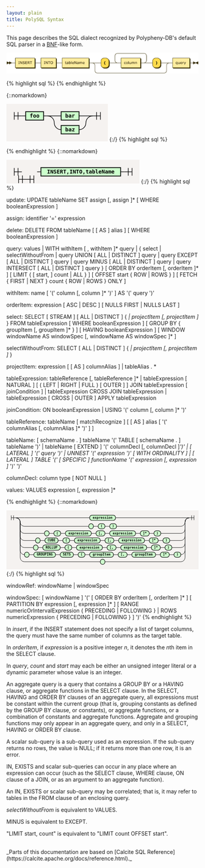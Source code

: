 ```yaml
---
layout: plain
title: PolySQL Syntax
---
```


This page describes the SQL dialect recognized by Polypheny-DB's default SQL parser in a [BNF](https://en.wikipedia.org/wiki/Backus%E2%80%93Naur_Form)-like form.

<!---
{::nomarkdown}

<!DOCTYPE html PUBLIC "-//W3C//DTD XHTML 1.0 Transitional//EN" "http://www.w3.org/TR/xhtml1/DTD/xhtml1-transitional.dtd"><html xmlns="http://www.w3.org/1999/xhtml">
   <head>
      <meta http-equiv="Content-Type" content="application/xhtml+xml; charset=UTF-8" />
      <meta name="generator" content="Railroad Diagram Generator 1.63" />
      <style type="text/css">
    ::-moz-selection
    {
      color: #FFFCF0;
      background: #0F0C00;
    }
    ::selection
    {
      color: #FFFCF0;
      background: #0F0C00;
    }
    .ebnf a, .grammar a
    {
      text-decoration: none;
    }
    .ebnf a:hover, .grammar a:hover
    {
      color: #050400;
      text-decoration: underline;
    }
    .signature
    {
      color: #806600;
      font-size: 11px;
      text-align: right;
    }
    body
    {
      font: normal 12px Verdana, sans-serif;
      color: #0F0C00;
      background: #FFFCF0;
    }
    a:link, a:visited
    {
      color: #0F0C00;
    }
    a:link.signature, a:visited.signature
    {
      color: #806600;
    }
    a.button, #tabs li a
    {
      padding: 0.25em 0.5em;
      border: 1px solid #806600;
      background: #F1E8C6;
      color: #806600;
      text-decoration: none;
      font-weight: bold;
    }
    a.button:hover, #tabs li a:hover
    {
      color: #050400;
      background: #FFF6D1;
      border-color: #050400;
    }
    #tabs
    {
      padding: 3px 10px;
      margin-left: 0;
      margin-top: 58px;
      border-bottom: 1px solid #0F0C00;
    }
    #tabs li
    {
      list-style: none;
      margin-left: 5px;
      display: inline;
    }
    #tabs li a
    {
      border-bottom: 1px solid #0F0C00;
    }
    #tabs li a.active
    {
      color: #0F0C00;
      background: #FFFCF0;
      border-color: #0F0C00;
      border-bottom: 1px solid #FFFCF0;
      outline: none;
    }
    #divs div
    {
      display: none;
      overflow:auto;
    }
    #divs div.active
    {
      display: block;
    }
    #text
    {
      border-color: #806600;
      background: #FFFEFA;
      color: #050400;
    }
    .small
    {
      vertical-align: top;
      text-align: right;
      font-size: 9px;
      font-weight: normal;
      line-height: 120%;
    }
    td.small
    {
      padding-top: 0px;
    }
    .hidden
    {
      visibility: hidden;
    }
    td:hover .hidden
    {
      visibility: visible;
    }
    div.download
    {
      display: none;
      background: #FFFCF0;
      position: absolute;
      right: 34px;
      top: 94px;
      padding: 10px;
      border: 1px dotted #0F0C00;
    }
    #divs div.ebnf, .ebnf code
    {
      display: block;
      padding: 10px;
      background: #FFF6D1;
      width: 992px;
    }
    #divs div.grammar
    {
      display: block;
      padding-left: 16px;
      padding-top: 2px;
      padding-bottom: 2px;
      background: #FFF6D1;
    }
    pre
    {
      margin: 0px;
    }
    .ebnf div
    {
      padding-left: 13ch;
      text-indent: -13ch;
    }
    .ebnf code, .grammar code, textarea, pre
    {
      font:12px SFMono-Regular,Consolas,Liberation Mono,Menlo,Courier,monospace;
    }
    tr.option-line td:first-child
    {
      text-align: right
    }
    tr.option-text td
    {
      padding-bottom: 10px
    }
    table.palette
    {
      border-top: 1px solid #050400;
      border-right: 1px solid #050400;
      margin-bottom: 4px
    }
    td.palette
    {
      border-bottom: 1px solid #050400;
      border-left: 1px solid #050400;
    }
    a.palette
    {
      padding: 2px 3px 2px 10px;
      text-decoration: none;
    }
    .palette
    {
      -webkit-user-select: none;
      -khtml-user-select: none;
      -moz-user-select: none;
      -o-user-select: none;
      -ms-user-select: none;
    }
  </style><svg xmlns="http://www.w3.org/2000/svg">
         <defs>
            <style type="text/css">
    @namespace "http://www.w3.org/2000/svg";
    .line                 {fill: none; stroke: #332900; stroke-width: 1;}
    .bold-line            {stroke: #141000; shape-rendering: crispEdges; stroke-width: 2;}
    .thin-line            {stroke: #1F1800; shape-rendering: crispEdges}
    .filled               {fill: #332900; stroke: none;}
    text.terminal         {font-family: Verdana, Sans-serif;
                            font-size: 12px;
                            fill: #141000;
                            font-weight: bold;
                          }
    text.nonterminal      {font-family: Verdana, Sans-serif;
                            font-size: 12px;
                            fill: #1A1400;
                            font-weight: normal;
                          }
    text.regexp           {font-family: Verdana, Sans-serif;
                            font-size: 12px;
                            fill: #1F1800;
                            font-weight: normal;
                          }
    rect, circle, polygon {fill: #332900; stroke: #332900;}
    rect.terminal         {fill: #FFDB4D; stroke: #332900; stroke-width: 1;}
    rect.nonterminal      {fill: #FFEC9E; stroke: #332900; stroke-width: 1;}
    rect.text             {fill: none; stroke: none;}
    polygon.regexp        {fill: #FFF4C7; stroke: #332900; stroke-width: 1;}
  </style>
         </defs></svg></head>
   <body>
      <xhtml:p xmlns:xhtml="http://www.w3.org/1999/xhtml" style="font-size: 14px; font-weight:bold"><xhtml:a name="insert">insert:</xhtml:a></xhtml:p><svg xmlns="http://www.w3.org/2000/svg" width="633" height="69">
         <defs>
            <style type="text/css">
    @namespace "http://www.w3.org/2000/svg";
    .line                 {fill: none; stroke: #332900; stroke-width: 1;}
    .bold-line            {stroke: #141000; shape-rendering: crispEdges; stroke-width: 2;}
    .thin-line            {stroke: #1F1800; shape-rendering: crispEdges}
    .filled               {fill: #332900; stroke: none;}
    text.terminal         {font-family: Verdana, Sans-serif;
                            font-size: 12px;
                            fill: #141000;
                            font-weight: bold;
                          }
    text.nonterminal      {font-family: Verdana, Sans-serif;
                            font-size: 12px;
                            fill: #1A1400;
                            font-weight: normal;
                          }
    text.regexp           {font-family: Verdana, Sans-serif;
                            font-size: 12px;
                            fill: #1F1800;
                            font-weight: normal;
                          }
    rect, circle, polygon {fill: #332900; stroke: #332900;}
    rect.terminal         {fill: #FFDB4D; stroke: #332900; stroke-width: 1;}
    rect.nonterminal      {fill: #FFEC9E; stroke: #332900; stroke-width: 1;}
    rect.text             {fill: none; stroke: none;}
    polygon.regexp        {fill: #FFF4C7; stroke: #332900; stroke-width: 1;}
  </style>
         </defs>
         <polygon points="9 33 1 29 1 37"/>
         <polygon points="17 33 9 29 9 37"/><a xmlns:xlink="http://www.w3.org/1999/xlink" xlink:href="#INSERT" xlink:title="INSERT">
            <rect x="31" y="19" width="64" height="32"/>
            <rect x="29" y="17" width="64" height="32" class="nonterminal"/>
            <text class="nonterminal" x="39" y="37">INSERT</text></a><a xmlns:xlink="http://www.w3.org/1999/xlink" xlink:href="#INTO" xlink:title="INTO">
            <rect x="115" y="19" width="50" height="32"/>
            <rect x="113" y="17" width="50" height="32" class="nonterminal"/>
            <text class="nonterminal" x="123" y="37">INTO</text></a><a xmlns:xlink="http://www.w3.org/1999/xlink" xlink:href="#tableName" xlink:title="tableName">
            <rect x="185" y="19" width="88" height="32"/>
            <rect x="183" y="17" width="88" height="32" class="nonterminal"/>
            <text class="nonterminal" x="193" y="37">tableName</text></a><rect x="313" y="19" width="26" height="32" rx="10"/>
         <rect x="311" y="17" width="26" height="32" class="terminal" rx="10"/>
         <text class="terminal" x="321" y="37">(</text><a xmlns:xlink="http://www.w3.org/1999/xlink" xlink:href="#column" xlink:title="column">
            <rect x="379" y="19" width="64" height="32"/>
            <rect x="377" y="17" width="64" height="32" class="nonterminal"/>
            <text class="nonterminal" x="387" y="37">column</text></a><rect x="483" y="19" width="26" height="32" rx="10"/>
         <rect x="481" y="17" width="26" height="32" class="terminal" rx="10"/>
         <text class="terminal" x="491" y="37">)</text><a xmlns:xlink="http://www.w3.org/1999/xlink" xlink:href="#query" xlink:title="query">
            <rect x="549" y="19" width="56" height="32"/>
            <rect x="547" y="17" width="56" height="32" class="nonterminal"/>
            <text class="nonterminal" x="557" y="37">query</text></a><svg:path xmlns:svg="http://www.w3.org/2000/svg" class="line" d="m17 33 h2 m0 0 h10 m64 0 h10 m0 0 h10 m50 0 h10 m0 0 h10 m88 0 h10 m20 0 h10 m26 0 h10 m20 0 h10 m64 0 h10 m-104 0 l20 0 m-1 0 q-9 0 -9 -10 l0 -12 q0 -10 10 -10 m84 32 l20 0 m-20 0 q10 0 10 -10 l0 -12 q0 -10 -10 -10 m-84 0 h10 m0 0 h74 m20 32 h10 m26 0 h10 m-236 0 h20 m216 0 h20 m-256 0 q10 0 10 10 m236 0 q0 -10 10 -10 m-246 10 v14 m236 0 v-14 m-236 14 q0 10 10 10 m216 0 q10 0 10 -10 m-226 10 h10 m0 0 h206 m20 -34 h10 m56 0 h10 m3 0 h-3"/>
         <polygon points="623 33 631 29 631 37"/>
         <polygon points="623 33 615 29 615 37"/></svg>
   </body>
</html>

<html>
  <head>
    <script src="jquery.js"></script>
    <script>
    $(function(){
      $("#includedContent").load("SyntaxRd.xhtml");
    });
    </script>
  </head>

  <body>
     <div id="includedContent"></div>
  </body>
</html>

{:/}
--->

![image](../../assets/RD's/insert.png)

{% highlight sql %}
{% endhighlight %}

{::nomarkdown}
<html>
<style>
     svg.railroad-diagram {
       background-color: hsl(30,20%,95%);
     }
     svg.railroad-diagram path {
       stroke-width: 1.5;
       stroke: black;
       fill: rgba(0,0,0,0);
     }
     svg.railroad-diagram text {
       font: bold 14px monospace;
       text-anchor: middle;
       white-space: pre;
     }
     svg.railroad-diagram text.diagram-text {
       font-size: 12px;
     }
     svg.railroad-diagram text.diagram-arrow {
       font-size: 16px;
     }
     svg.railroad-diagram text.label {
       text-anchor: start;
     }
     svg.railroad-diagram text.comment {
       font: italic 12px monospace;
     }
     svg.railroad-diagram g.non-terminal text {
       /*font-style: italic;*/
     }
     svg.railroad-diagram rect {
       stroke-width: 2;
       stroke: black;
       fill: #c5fcef;
     }
     svg.railroad-diagram rect.group-box {
       stroke: gray;
       stroke-dasharray: 10 5;
       fill: none;
     }
     svg.railroad-diagram path.diagram-text {
       stroke-width: 1.5;
       stroke: black;
       fill: white;
       cursor: help;
     }
     svg.railroad-diagram g.diagram-text:hover path.diagram-text {
       fill: #eee;
     }
</style>
<svg class="railroad-diagram" width="266" height="98" viewBox="0 0 266 98">
<g transform="translate(.5 .5)">
<g>
<path d="M20 21v20m10 -20v20m-10 -10h20"></path>
</g>
<path d="M40 31h10"></path>
<g class="terminal ">
<path d="M50 31h0"></path>
<path d="M97 31h0"></path>
<rect x="50" y="20" width="47" height="22"></rect>
<text x="73.5" y="35">foo</text>
</g>
<path d="M97 31h10"></path>
<g>
<path d="M107 31h0"></path>
<path d="M226 31h0"></path>
<path d="M107 31h36"></path>
<g class="terminal ">
<path d="M143 31h0"></path>
<path d="M190 31h0"></path>
<rect x="143" y="20" width="47" height="22"></rect>
<text x="166.5" y="35">bar</text>
</g>
<path d="M190 31h36"></path>
<path d="M107 31a18 18 0 0 1 18 18v0a18 18 0 0 0 18 18"></path>
<g class="terminal ">
<path d="M143 67h0"></path>
<path d="M190 67h0"></path>
<rect x="143" y="56" width="47" height="22"></rect>
<text x="166.5" y="71">baz</text>
</g>
<path d="M190 67a18 18 0 0 0 18 -18v0a18 18 0 0 1 18 -18"></path>
</g>
<path d="M 226 31 h 20 m -10 -10 v 20 m 10 -20 v 20"></path>
</g>
</svg>
</html> 
{:/}
{% highlight sql %}

{% endhighlight %}
{::nomarkdown}
<html>
<style>
     svg.railroad-diagram {
       background-color: hsl(30,20%,95%);
     }
     svg.railroad-diagram path {
       stroke-width: 1.5;
       stroke: black;
       fill: rgba(0,0,0,0);
     }
     svg.railroad-diagram text {
       font: bold 14px monospace;
       text-anchor: middle;
       white-space: pre;
     }
     svg.railroad-diagram text.diagram-text {
       font-size: 12px;
     }
     svg.railroad-diagram text.diagram-arrow {
       font-size: 16px;
     }
     svg.railroad-diagram text.label {
       text-anchor: start;
     }
     svg.railroad-diagram text.comment {
       font: italic 12px monospace;
     }
     svg.railroad-diagram g.non-terminal text {
       /*font-style: italic;*/
     }
     svg.railroad-diagram rect {
       stroke-width: 2;
       stroke: black;
       fill: hsl(120,100%,90%);
     }
     svg.railroad-diagram rect.group-box {
       stroke: gray;
       stroke-dasharray: 10 5;
       fill: none;
     }
     svg.railroad-diagram path.diagram-text {
       stroke-width: 1.5;
       stroke: black;
       fill: white;
       cursor: help;
     }
     svg.railroad-diagram g.diagram-text:hover path.diagram-text {
       fill: #eee;
     }
</style>
<svg class="railroad-diagram" width="349" height="62" viewBox="0 0 349 62">
<g transform="translate(.5 .5)">
<g>
<path d="M20 21v20m10 -20v20m-10 -10h20"></path>
</g>
<svg class="railroad-diagram" width="102" height="100" viewBox="0 0 102 100">
<g transform="translate(.5 .5)">
<g>
<path d="M31 40v20m10 -20v20m-10 -10h20"></path>
</g>
<path d="M 51 50 h 20 m -10 -10 v 20 m 10 -20 v 20"></path>
</g>
</svg>
<path d="M80 31h10"></path>
<g class="non-terminal ">
<path d="M90 31h0"></path>
<path d="M299 31h0"></path>
<rect x="90" y="20" width="209" height="22"></rect>
<text x="194.5" y="35">INSERT,INTO,tableName</text>
</g>
<path d="M299 31h10"></path>
<path d="M 309 31 h 20 m -10 -10 v 20 m 10 -20 v 20"></path>
</g>
</svg>
</html> 
{:/}
{% highlight sql %}

update:
      UPDATE tableName
      SET assign [, assign ]*
      [ WHERE booleanExpression ]

assign:
      identifier '=' expression

delete:
      DELETE FROM tableName [ [ AS ] alias ]
      [ WHERE booleanExpression ]

query:
      values
  |   WITH withItem [ , withItem ]* query
  |   {
          select
      |   selectWithoutFrom
      |   query UNION [ ALL | DISTINCT ] query
      |   query EXCEPT [ ALL | DISTINCT ] query
      |   query MINUS [ ALL | DISTINCT ] query
      |   query INTERSECT [ ALL | DISTINCT ] query
      }
      [ ORDER BY orderItem [, orderItem ]* ]
      [ LIMIT { [ start, ] count | ALL } ]
      [ OFFSET start { ROW | ROWS } ]
      [ FETCH { FIRST | NEXT } count { ROW | ROWS } ONLY ]

withItem:
      name
      [ '(' column [, column ]* ')' ]
      AS '(' query ')'

orderItem:
      expression [ ASC | DESC ] [ NULLS FIRST | NULLS LAST ]

select:
      SELECT [ STREAM ] [ ALL | DISTINCT ]
          { *| projectItem [, projectItem ]* }
      FROM tableExpression
      [ WHERE booleanExpression ]
      [ GROUP BY { groupItem [, groupItem ]* } ]
      [ HAVING booleanExpression ]
      [ WINDOW windowName AS windowSpec [, windowName AS windowSpec ]* ]

selectWithoutFrom:
      SELECT [ ALL | DISTINCT ]
          { *| projectItem [, projectItem ]* }

projectItem:
      expression [ [ AS ] columnAlias ]
  |   tableAlias . *

tableExpression:
      tableReference [, tableReference ]*
  |   tableExpression [ NATURAL ] [ ( LEFT | RIGHT | FULL ) [ OUTER ] ] JOIN tableExpression [ joinCondition ]
  |   tableExpression CROSS JOIN tableExpression
  |   tableExpression [ CROSS | OUTER ] APPLY tableExpression

joinCondition:
      ON booleanExpression
  |   USING '(' column [, column ]* ')'

tableReference:
      tableName
      [ matchRecognize ]
      [ [ AS ] alias [ '(' columnAlias [, columnAlias ]* ')' ] ]

tableName:
      [ schemaName . ] tableName
      '(' TABLE [ schemaName . ] tableName ')'
  |   tableName [ EXTEND ] '(' columnDecl [, columnDecl ]*')'
  |   [ LATERAL ] '(' query ')'
  |   UNNEST '(' expression ')' [ WITH ORDINALITY ]
  |   [ LATERAL ] TABLE '(' [ SPECIFIC ] functionName '(' expression [, expression ]* ')' ')'

columnDecl:
      column type [ NOT NULL ]

values:
      VALUES expression [, expression ]*

<!--- BNF start --->
{% endhighlight %}
{::nomarkdown}
<html>
<style>
     svg.railroad-diagram {
       background-color: hsl(30,20%,95%);
     }
     svg.railroad-diagram path {
       stroke-width: 1.5;
       stroke: black;
       fill: rgba(0,0,0,0);
     }
     svg.railroad-diagram text {
       font: bold 14px monospace;
       text-anchor: middle;
       white-space: pre;
     }
     svg.railroad-diagram text.diagram-text {
       font-size: 12px;
     }
     svg.railroad-diagram text.diagram-arrow {
       font-size: 16px;
     }
     svg.railroad-diagram text.label {
       text-anchor: start;
     }
     svg.railroad-diagram text.comment {
       font: italic 12px monospace;
     }
     svg.railroad-diagram g.non-terminal text {
       /*font-style: italic;*/
     }
     svg.railroad-diagram rect {
       stroke-width: 2;
       stroke: black;
       fill: hsl(120,100%,90%);
     }
     svg.railroad-diagram rect.group-box {
       stroke: gray;
       stroke-dasharray: 10 5;
       fill: none;
     }
     svg.railroad-diagram path.diagram-text {
       stroke-width: 1.5;
       stroke: black;
       fill: white;
       cursor: help;
     }
     svg.railroad-diagram g.diagram-text:hover path.diagram-text {
       fill: #eee;
     }
</style>
<svg class="railroad-diagram" width="816" height="248" viewBox="0 0 816 248">
<g transform="translate(.5 .5)">
<g>
<path d="M20 21v20m10 -20v20m-10 -10h20"></path>
</g>
<g>
<path d="M40 31h0"></path>
<path d="M776 31h0"></path>
<path d="M40 31h36"></path>
<g>
<path d="M76 31h277"></path>
<path d="M463 31h277"></path>
<g class="terminal ">
<path d="M353 31h0"></path>
<path d="M463 31h0"></path>
<rect x="353" y="20" width="110" height="22" rx="10" ry="10"></rect>
<text x="408" y="35">expression</text>
</g>
</g>
<path d="M740 31h36"></path>
<path d="M40 31a18 18 0 0 1 18 18v0a18 18 0 0 0 18 18"></path>
<g>
<path d="M76 67h273"></path>
<path d="M467 67h273"></path>
<g class="terminal ">
<path d="M349 67h0"></path>
<path d="M369 67h0"></path>
<rect x="349" y="56" width="20" height="22" rx="10" ry="10"></rect>
<text x="359" y="71"></text>
</g>
<path d="M369 67h10"></path>
<path d="M379 67h10"></path>
<g class="terminal ">
<path d="M389 67h0"></path>
<path d="M418 67h0"></path>
<rect x="389" y="56" width="29" height="22" rx="10" ry="10"></rect>
<text x="403.5" y="71">(</text>
</g>
<path d="M418 67h10"></path>
<path d="M428 67h10"></path>
<g class="terminal ">
<path d="M438 67h0"></path>
<path d="M467 67h0"></path>
<rect x="438" y="56" width="29" height="22" rx="10" ry="10"></rect>
<text x="452.5" y="71">)</text>
</g>
</g>
<path d="M740 67a18 18 0 0 0 18 -18v0a18 18 0 0 1 18 -18"></path>
<path d="M40 31a18 18 0 0 1 18 18v30a18 18 0 0 0 18 18"></path>
<g>
<path d="M76 97h85"></path>
<path d="M655 97h85"></path>
<g class="terminal ">
<path d="M161 97h0"></path>
<path d="M181 97h0"></path>
<rect x="161" y="86" width="20" height="22" rx="10" ry="10"></rect>
<text x="171" y="101"></text>
</g>
<path d="M181 97h10"></path>
<path d="M191 97h10"></path>
<g class="terminal ">
<path d="M201 97h0"></path>
<path d="M230 97h0"></path>
<rect x="201" y="86" width="29" height="22" rx="10" ry="10"></rect>
<text x="215.5" y="101">(</text>
</g>
<path d="M230 97h10"></path>
<path d="M240 97h10"></path>
<g class="terminal ">
<path d="M250 97h0"></path>
<path d="M360 97h0"></path>
<rect x="250" y="86" width="110" height="22" rx="10" ry="10"></rect>
<text x="305" y="101">expression</text>
</g>
<path d="M360 97h10"></path>
<path d="M370 97h10"></path>
<g class="terminal ">
<path d="M380 97h0"></path>
<path d="M418 97h0"></path>
<rect x="380" y="86" width="38" height="22" rx="10" ry="10"></rect>
<text x="399" y="101">&#91;,</text>
</g>
<path d="M418 97h10"></path>
<path d="M428 97h10"></path>
<g class="terminal ">
<path d="M438 97h0"></path>
<path d="M548 97h0"></path>
<rect x="438" y="86" width="110" height="22" rx="10" ry="10"></rect>
<text x="493" y="101">expression</text>
</g>
<path d="M548 97h10"></path>
<path d="M558 97h10"></path>
<g class="terminal ">
<path d="M568 97h0"></path>
<path d="M606 97h0"></path>
<rect x="568" y="86" width="38" height="22" rx="10" ry="10"></rect>
<text x="587" y="101">&#93;&#42;</text>
</g>
<path d="M606 97h10"></path>
<path d="M616 97h10"></path>
<g class="terminal ">
<path d="M626 97h0"></path>
<path d="M655 97h0"></path>
<rect x="626" y="86" width="29" height="22" rx="10" ry="10"></rect>
<text x="640.5" y="101">)</text>
</g>
</g>
<path d="M740 97a18 18 0 0 0 18 -18v-30a18 18 0 0 1 18 -18"></path>
<path d="M40 31a18 18 0 0 1 18 18v60a18 18 0 0 0 18 18"></path>
<g>
<path d="M76 127h47"></path>
<path d="M693 127h47"></path>
<g class="terminal ">
<path d="M123 127h0"></path>
<path d="M143 127h0"></path>
<rect x="123" y="116" width="20" height="22" rx="10" ry="10"></rect>
<text x="133" y="131"></text>
</g>
<path d="M143 127h10"></path>
<path d="M153 127h10"></path>
<g class="terminal ">
<path d="M163 127h0"></path>
<path d="M219 127h0"></path>
<rect x="163" y="116" width="56" height="22" rx="10" ry="10"></rect>
<text x="191" y="131">CUBE</text>
</g>
<path d="M219 127h10"></path>
<path d="M229 127h10"></path>
<g class="terminal ">
<path d="M239 127h0"></path>
<path d="M268 127h0"></path>
<rect x="239" y="116" width="29" height="22" rx="10" ry="10"></rect>
<text x="253.5" y="131">(</text>
</g>
<path d="M268 127h10"></path>
<path d="M278 127h10"></path>
<g class="terminal ">
<path d="M288 127h0"></path>
<path d="M398 127h0"></path>
<rect x="288" y="116" width="110" height="22" rx="10" ry="10"></rect>
<text x="343" y="131">expression</text>
</g>
<path d="M398 127h10"></path>
<path d="M408 127h10"></path>
<g class="terminal ">
<path d="M418 127h0"></path>
<path d="M456 127h0"></path>
<rect x="418" y="116" width="38" height="22" rx="10" ry="10"></rect>
<text x="437" y="131">&#91;,</text>
</g>
<path d="M456 127h10"></path>
<path d="M466 127h10"></path>
<g class="terminal ">
<path d="M476 127h0"></path>
<path d="M586 127h0"></path>
<rect x="476" y="116" width="110" height="22" rx="10" ry="10"></rect>
<text x="531" y="131">expression</text>
</g>
<path d="M586 127h10"></path>
<path d="M596 127h10"></path>
<g class="terminal ">
<path d="M606 127h0"></path>
<path d="M644 127h0"></path>
<rect x="606" y="116" width="38" height="22" rx="10" ry="10"></rect>
<text x="625" y="131">&#93;&#42;</text>
</g>
<path d="M644 127h10"></path>
<path d="M654 127h10"></path>
<g class="terminal ">
<path d="M664 127h0"></path>
<path d="M693 127h0"></path>
<rect x="664" y="116" width="29" height="22" rx="10" ry="10"></rect>
<text x="678.5" y="131">)</text>
</g>
</g>
<path d="M740 127a18 18 0 0 0 18 -18v-60a18 18 0 0 1 18 -18"></path>
<path d="M40 31a18 18 0 0 1 18 18v90a18 18 0 0 0 18 18"></path>
<g>
<path d="M76 157h38"></path>
<path d="M702 157h38"></path>
<g class="terminal ">
<path d="M114 157h0"></path>
<path d="M134 157h0"></path>
<rect x="114" y="146" width="20" height="22" rx="10" ry="10"></rect>
<text x="124" y="161"></text>
</g>
<path d="M134 157h10"></path>
<path d="M144 157h10"></path>
<g class="terminal ">
<path d="M154 157h0"></path>
<path d="M228 157h0"></path>
<rect x="154" y="146" width="74" height="22" rx="10" ry="10"></rect>
<text x="191" y="161">ROLLUP</text>
</g>
<path d="M228 157h10"></path>
<path d="M238 157h10"></path>
<g class="terminal ">
<path d="M248 157h0"></path>
<path d="M277 157h0"></path>
<rect x="248" y="146" width="29" height="22" rx="10" ry="10"></rect>
<text x="262.5" y="161">(</text>
</g>
<path d="M277 157h10"></path>
<path d="M287 157h10"></path>
<g class="terminal ">
<path d="M297 157h0"></path>
<path d="M407 157h0"></path>
<rect x="297" y="146" width="110" height="22" rx="10" ry="10"></rect>
<text x="352" y="161">expression</text>
</g>
<path d="M407 157h10"></path>
<path d="M417 157h10"></path>
<g class="terminal ">
<path d="M427 157h0"></path>
<path d="M465 157h0"></path>
<rect x="427" y="146" width="38" height="22" rx="10" ry="10"></rect>
<text x="446" y="161">&#91;,</text>
</g>
<path d="M465 157h10"></path>
<path d="M475 157h10"></path>
<g class="terminal ">
<path d="M485 157h0"></path>
<path d="M595 157h0"></path>
<rect x="485" y="146" width="110" height="22" rx="10" ry="10"></rect>
<text x="540" y="161">expression</text>
</g>
<path d="M595 157h10"></path>
<path d="M605 157h10"></path>
<g class="terminal ">
<path d="M615 157h0"></path>
<path d="M653 157h0"></path>
<rect x="615" y="146" width="38" height="22" rx="10" ry="10"></rect>
<text x="634" y="161">&#93;&#42;</text>
</g>
<path d="M653 157h10"></path>
<path d="M663 157h10"></path>
<g class="terminal ">
<path d="M673 157h0"></path>
<path d="M702 157h0"></path>
<rect x="673" y="146" width="29" height="22" rx="10" ry="10"></rect>
<text x="687.5" y="161">)</text>
</g>
</g>
<path d="M740 157a18 18 0 0 0 18 -18v-90a18 18 0 0 1 18 -18"></path>
<path d="M40 31a18 18 0 0 1 18 18v120a18 18 0 0 0 18 18"></path>
<g>
<path d="M76 187h0"></path>
<path d="M740 187h0"></path>
<g class="terminal ">
<path d="M76 187h0"></path>
<path d="M96 187h0"></path>
<rect x="76" y="176" width="20" height="22" rx="10" ry="10"></rect>
<text x="86" y="191"></text>
</g>
<path d="M96 187h10"></path>
<path d="M106 187h10"></path>
<g class="terminal ">
<path d="M116 187h0"></path>
<path d="M208 187h0"></path>
<rect x="116" y="176" width="92" height="22" rx="10" ry="10"></rect>
<text x="162" y="191">GROUPING</text>
</g>
<path d="M208 187h10"></path>
<path d="M218 187h10"></path>
<g class="terminal ">
<path d="M228 187h0"></path>
<path d="M284 187h0"></path>
<rect x="228" y="176" width="56" height="22" rx="10" ry="10"></rect>
<text x="256" y="191">SETS</text>
</g>
<path d="M284 187h10"></path>
<path d="M294 187h10"></path>
<g class="terminal ">
<path d="M304 187h0"></path>
<path d="M333 187h0"></path>
<rect x="304" y="176" width="29" height="22" rx="10" ry="10"></rect>
<text x="318.5" y="191">(</text>
</g>
<path d="M333 187h10"></path>
<path d="M343 187h10"></path>
<g class="terminal ">
<path d="M353 187h0"></path>
<path d="M454 187h0"></path>
<rect x="353" y="176" width="101" height="22" rx="10" ry="10"></rect>
<text x="403.5" y="191">groupItem</text>
</g>
<path d="M454 187h10"></path>
<path d="M464 187h10"></path>
<g class="terminal ">
<path d="M474 187h0"></path>
<path d="M512 187h0"></path>
<rect x="474" y="176" width="38" height="22" rx="10" ry="10"></rect>
<text x="493" y="191">&#91;,</text>
</g>
<path d="M512 187h10"></path>
<path d="M522 187h10"></path>
<g class="terminal ">
<path d="M532 187h0"></path>
<path d="M633 187h0"></path>
<rect x="532" y="176" width="101" height="22" rx="10" ry="10"></rect>
<text x="582.5" y="191">groupItem</text>
</g>
<path d="M633 187h10"></path>
<path d="M643 187h10"></path>
<g class="terminal ">
<path d="M653 187h0"></path>
<path d="M691 187h0"></path>
<rect x="653" y="176" width="38" height="22" rx="10" ry="10"></rect>
<text x="672" y="191">&#93;&#42;</text>
</g>
<path d="M691 187h10"></path>
<path d="M701 187h10"></path>
<g class="terminal ">
<path d="M711 187h0"></path>
<path d="M740 187h0"></path>
<rect x="711" y="176" width="29" height="22" rx="10" ry="10"></rect>
<text x="725.5" y="191">)</text>
</g>
</g>
<path d="M740 187a18 18 0 0 0 18 -18v-120a18 18 0 0 1 18 -18"></path>
<path d="M40 31a18 18 0 0 1 18 18v150a18 18 0 0 0 18 18"></path>
<g>
<path d="M76 217h322"></path>
<path d="M418 217h322"></path>
<g class="terminal ">
<path d="M398 217h0"></path>
<path d="M418 217h0"></path>
<rect x="398" y="206" width="20" height="22" rx="10" ry="10"></rect>
<text x="408" y="221"></text>
</g>
</g>
<path d="M740 217a18 18 0 0 0 18 -18v-150a18 18 0 0 1 18 -18"></path>
</g>
<path d="M 776 31 h 20 m -10 -10 v 20 m 10 -20 v 20"></path>
</g>
</svg>
</html> 
{:/}
{% highlight sql %}
<!--- BNF end --->

windowRef:
      windowName
  |   windowSpec

windowSpec:
      [ windowName ]
      '('
      [ ORDER BY orderItem [, orderItem ]* ]
      [ PARTITION BY expression [, expression ]* ]
      [
          RANGE numericOrIntervalExpression { PRECEDING | FOLLOWING }
      |   ROWS numericExpression { PRECEDING | FOLLOWING }
      ]
      ')'
{% endhighlight %}

In *insert*, if the INSERT statement does not specify a list of target columns, the query must have the same number of columns as the target table.

In *orderItem*, if *expression* is a positive integer *n*, it denotes the <em>n</em>th item in the SELECT clause.

In *query*, *count* and *start* may each be either an unsigned integer literal or a dynamic parameter whose value is an integer.

An aggregate query is a query that contains a GROUP BY or a HAVING clause, or aggregate functions in the SELECT clause. In the SELECT, HAVING and ORDER BY clauses of an aggregate query, all expressions must be constant within the current group (that is, grouping constants as defined by the GROUP BY clause, or constants), or aggregate functions, or a combination of constants and aggregate functions. Aggregate and grouping functions may only appear in an aggregate query, and only in a SELECT, HAVING or ORDER BY clause.

A scalar sub-query is a sub-query used as an expression. If the sub-query returns no rows, the value is NULL; if it returns more than one row, it is an error.

IN, EXISTS and scalar sub-queries can occur in any place where an expression can occur (such as the SELECT clause, WHERE clause, ON clause of a JOIN, or as an argument to an aggregate function).

An IN, EXISTS or scalar sub-query may be correlated; that is, it may refer to tables in the FROM clause of an enclosing query.

*selectWithoutFrom* is equivalent to VALUES.

MINUS is equivalent to EXCEPT.

"LIMIT start, count" is equivalent to "LIMIT count OFFSET start".

<br>
_Parts of this documentation are based on [Calcite SQL Reference](https://calcite.apache.org/docs/reference.html)._
